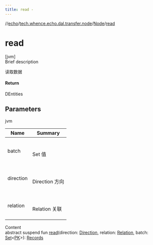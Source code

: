 ```yaml
---
title: read -
---
```

//[echo](../../index.md)/[tech.whence.echo.dal.transfer.node](../index.md)/[Node](index.md)/[read](read.md)



# read  
[jvm]  
Brief description  


读取数据



#### Return  


DEntities



## Parameters  
  
jvm  
  
|  Name|  Summary| 
|---|---|
| batch| <br><br>Set<PK> 值<br><br>
| direction| <br><br>Direction 方向<br><br>
| relation| <br><br>Relation 关联<br><br>
  
  
Content  
abstract suspend fun [read](read.md)(direction: [Direction](../-direction/index.md), relation: [Relation](../../tech.whence.echo.dal.transfer/-relation/index.md), batch: [Set](https://kotlinlang.org/api/latest/jvm/stdlib/kotlin.collections/-set/index.html)<[PK](index.md)>): [Records](../../tech.whence.echo.dal.entity/index.md#tech.whence.echo.dal.entity/Records///PointingToDeclaration/)  



